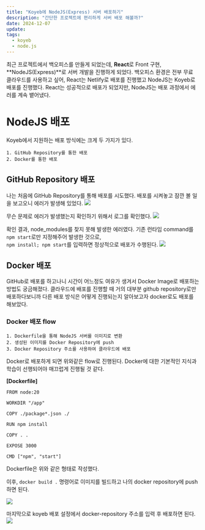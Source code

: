 ```yaml
---
title: "Koyeb에 NodeJS(Express) 서버 배포하기"
description: "간단한 프로젝트에 편리하게 서버 배포 해볼까?"
date: 2024-12-07
update:
tags:
  - koyeb
  - node.js
---
```


최근 프로젝트에서 백오피스를 만들게 되었는데, **React**로 Front 구현, **NodeJS(Express)**로 서버 개발을 진행하게 되었다. 백오피스 환경은 전부 무료 클라우드를 사용하고 싶어, React는 Netlify로 배포를 진행했고 NodeJS는 Koyeb로 배포를 진행했다. React는 성공적으로 배포가 되었지만, NodeJS는 배포 과정에서 에러를 계속 뱉어냈다.

# NodeJS 배포

Koyeb에서 지원하는 배포 방식에는 크게 두 가지가 있다.

    1. GitHub Repository를 통한 배포
    2. Docker를 통한 배포

## GitHub Repository 배포

나는 처음에 GitHub Repository를 통해 배포를 시도했다. 배포를 시켜놓고 잠깐 볼 일을 보고오니 에러가 발생해 있었다.
![](https://velog.velcdn.com/images/eeeasy-code/post/2c8da60d-73d4-47ae-9a7a-4bf8d0ce4db9/image.png)

무슨 문제로 에러가 발생했는지 확인하기 위해서 로그를 확인했다.
![](https://velog.velcdn.com/images/eeeasy-code/post/e59e0b62-954b-4bb8-ac31-c9dad982c4cd/image.png)

확인 결과, node_modules를 찾지 못해 발생한 에러였다. 기존 런타임 command를 <code> npm start</code>로만 지정해주어 발생한 것으로, <code> npm install; npm start</code>를 입력하면 정상적으로 배포가 수행된다.
![](https://velog.velcdn.com/images/eeeasy-code/post/090f718f-2025-4efb-8633-0836d00834ea/image.png)

## Docker 배포

GitHub로 배포를 하고나니 시간이 어느정도 여유가 생겨서 Docker Image로 배포하는 방법도 궁금해졌다. 클라우드에 배포를 진행할 때 거의 대부분 github repository로만 배포하다보니까 다른 배포 방식은 어떻게 진행되는지 알아보고자 docker로도 배포를 해보았다.

### Docker 배포 flow

    1. Dockerfile을 통해 NodeJS 서버를 이미지로 변환
    2. 생성된 이미지를 Docker Repository에 push
    3. Docker Repository 주소를 사용하여 클라우드에 배포

Docker로 배포하게 되면 위와같은 flow로 진행된다. Docker에 대한 기본적인 지식과 학습이 선행되어야 매끄럽게 진행될 것 같다.

**[Dockerfile]**

```
FROM node:20

WORKDIR "/app"

COPY ./package*.json ./

RUN npm install

COPY . .

EXPOSE 3000

CMD ["npm", "start"]
```

Dockerfile은 위와 같은 형태로 작성했다.

이후, <code>docker build .</code> 명령어로 이미지를 빌드하고 나의 docker repository에 push하면 된다.

![](https://velog.velcdn.com/images/eeeasy-code/post/63aa54f4-8afe-4719-884a-1d72ea448fc3/image.png)

마지막으로 koyeb 배포 설정에서 docker-repository 주소를 입력 후 배포하면 된다.
![](https://velog.velcdn.com/images/eeeasy-code/post/8147f915-c502-4a48-866a-7c37dd1ebd75/image.png)
